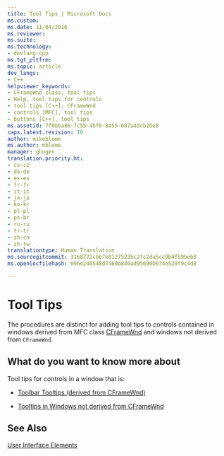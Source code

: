```yaml
---
title: Tool Tips | Microsoft Docs
ms.custom: 
ms.date: 11/04/2016
ms.reviewer: 
ms.suite: 
ms.technology:
- devlang-cpp
ms.tgt_pltfrm: 
ms.topic: article
dev_langs:
- C++
helpviewer_keywords:
- CFrameWnd class, tool tips
- Help, tool tips for controls
- tool tips [C++], CFrameWnd
- controls [MFC], tool tips
- buttons [C++], tool tips
ms.assetid: 7f0bba86-7c55-4bf6-8455-687a4dcb2be8
caps.latest.revision: 10
author: mikeblome
ms.author: mblome
manager: ghogen
translation.priority.ht:
- cs-cz
- de-de
- es-es
- fr-fr
- it-it
- ja-jp
- ko-kr
- pl-pl
- pt-br
- ru-ru
- tr-tr
- zh-cn
- zh-tw
translationtype: Human Translation
ms.sourcegitcommit: 3168772cbb7e8127523bc2fc2da5cc9b4f59beb8
ms.openlocfilehash: 096e240548d7460b849ad95690b674e539f9c4d8

---
```

# Tool Tips
The procedures are distinct for adding tool tips to controls contained in windows derived from MFC class [CFrameWnd](../mfc/reference/cframewnd-class.md) and windows not derived from `CFrameWnd`.  
  
## What do you want to know more about  
 Tool tips for controls in a window that is:  
  
-   [Toolbar Tooltips (derived from CFrameWnd)](../mfc/toolbar-tool-tips.md)  
  
-   [Tooltips in Windows not derived from CFrameWnd](../mfc/tool-tips-in-windows-not-derived-from-cframewnd.md)  
  
## See Also  
 [User Interface Elements](../mfc/user-interface-elements-mfc.md)



<!--HONumber=Jan17_HO1-->


